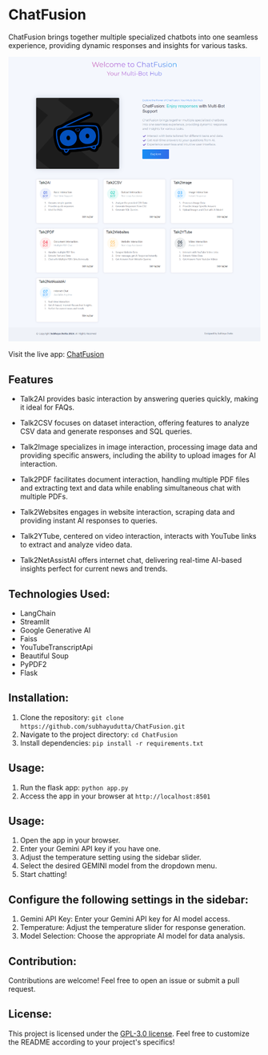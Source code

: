 # ChatFusion
ChatFusion brings together multiple specialized chatbots into one seamless experience, providing dynamic responses and insights for various tasks.

![ChatFusion Screenshot](./static/ChatFusion_screenshot.png)

Visit the live app: [ChatFusion](https://talk2pdf-sd.streamlit.app/)

## Features

- Talk2AI provides basic interaction by answering queries quickly, making it ideal for FAQs. 

- Talk2CSV focuses on dataset interaction, offering features to analyze CSV data and generate responses and SQL queries.

- Talk2Image specializes in image interaction, processing image data and providing specific answers, including the ability to upload images for AI interaction. 

- Talk2PDF facilitates document interaction, handling multiple PDF files and extracting text and data while enabling simultaneous chat with multiple PDFs. 

- Talk2Websites engages in website interaction, scraping data and providing instant AI responses to queries. 

- Talk2YTube, centered on video interaction, interacts with YouTube links to extract and analyze video data. 

- Talk2NetAssistAI offers internet chat, delivering real-time AI-based insights perfect for current news and trends.

## Technologies Used:
- LangChain
- Streamlit
- Google Generative AI
- Faiss
- YouTubeTranscriptApi
- Beautiful Soup
- PyPDF2
- Flask

## Installation:
1. Clone the repository: `git clone https://github.com/subhayudutta/ChatFusion.git`
2. Navigate to the project directory: `cd ChatFusion`
3. Install dependencies: `pip install -r requirements.txt`

## Usage:
1. Run the flask app: `python app.py`
2. Access the app in your browser at `http://localhost:8501`

## Usage:
1. Open the app in your browser.
2. Enter your Gemini API key if you have one.
3. Adjust the temperature setting using the sidebar slider.
4. Select the desired GEMINI model from the dropdown menu.
5. Start chatting!

## Configure the following settings in the sidebar:
1. Gemini API Key: Enter your Gemini API key for AI model access.
2. Temperature: Adjust the temperature slider for response generation.
3. Model Selection: Choose the appropriate AI model for data analysis.

## Contribution:
Contributions are welcome! Feel free to open an issue or submit a pull request.

## License:
This project is licensed under the [GPL-3.0 license](LICENSE).
Feel free to customize the README according to your project's specifics!